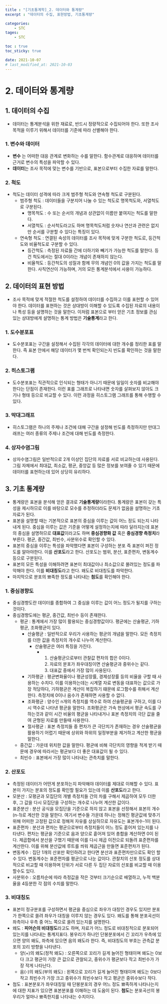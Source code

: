 ```yaml
---
title : "[기초통계학]_2. 데이터와 통계량"
excerpt : "데이터의 수집, 표현방법, 기초통계량"

categories:
    - STC
tages:
    - STC

toc : true
toc_sticky: true

date: 2021-10-07
# last_modified_at: 2021-10-03
---
```

# 2. 데이터와 통계량

## 1. 데이터의 수집

- 데이터는 통계분석을 위한 재료로, 반드시 정량적으로 수집되어야 한다. 또한 조사 목적을 이루기 위해서 데이터를 기준에 따라 선별해야 한다.

### 1. 변수와 데이터

- **변수** 는 어떠한 대응 관계로 변화하는 수를 말한다. 함수관계로 대응하며 데이터를 근거로 변수의 특성을 파악할 수 있다.
- **데이터**는 조사 목적에 맞는 변수를 기반으로, 표본으로부터 수집한 자료를 말한다. 

### 2. 척도

- 척도는 데이터 성격에 따라 크게 범주형 척도와 연속형 척도로 구분된다.
  - 범주형 척도 : 데이터들을 구분지어 나눌 수 있는 척도로 명목척도와, 서열척도로 구분된다.
    - 명목척도 : 수 또는 순서의 개념과 상관없이 이름만 붙여지는 척도를 말한다.
    - 서열척도 : 순서척도라고도 하며 명목척도처럼 숫자나 연산과 관련은 없지만 순서를 구분할 수 있다는 특징이 있다.
  - 연속형 척도 : 연결된 속성의 데이터를 조사 목적에 맞게 구분한 척도로, 등간척도와 비율척도로 구분할 수 있다.
    - 등간척도 : 측정된 자료들 간에 더하기와 빼기가 가능한 척도를 말한다. 등건 척도에서는 절대 0이라는 개념이 존재하지 않는다.
    - 비율척도 : 등간척도의 성질과 함께 무의 개념인 0의 값을 가지는 척도를 말한다. 사칙연산이 가능하며, 거의 모든 통계분석에서 사용이 가능하다.

## 2. 데이터의 표현 방법

- 조사 목적에 맞게 적절한 척도를 설정하여 데이터를 수집하고 이를 표현할 수 있어야 한다. 데이터를 표현하는 것은 상대방이 이해할 수 있도록 수집된 자료의 내용이나 특성 등을 설명하는 것을 말한다. 이처럼 표본으로 부터 얻은 기초 정보를 관심 있는 상대방에게 설명하는 통계 방법은 **기술통계**라고 한다.

### 1. 도수분포표

- 도수분포표는 구간을 설정해서 수집된 각각의 데이터에 대한 개수를 정리한 표를 말한다. 즉 표본 안에서 해당 데이터가 몇 번씩 확인되는지 빈도를 확인하는 것을 말한다.

### 2. 히스토그램

- 도수분포표는 직관적으로 인식되는 형태가 아니기 때문에 일일이 숫자를 비교해야 한다는 단점이 존재한다. 이런 표를 그래프로 나타내면 숫자를 살펴보지 않아도 크기나 형태 등으로 비교할 수 있다. 이런 과정을 히스토그램 그래프를 통해 수행할 수 있다.

### 3. 막대그래프

- 히스토그램은 하나의 주제나 조건에 대해 구간을 설정해 빈도를 측정하지만 만대그래프는 여러 종류의 주제나 조건에 대해 빈도를 측정한다. 

### 4. 상자수염그림

- 상자수염그림은 일반적으로 2개 이상인 집단의 자료를 서로 비교하는데 사용된다. 그림 자체에서 최대값, 최소값, 평균, 중앙값 등 많은 정보를 보여줄 수 있기 때문에 데이터를 표현하는데 있어 상당히 유리하다.

## 3. 기초 통계량

- 통계량은 표본을 분석해 얻은 결과로 **기술통계량**이라한다. 통계량은 표본이 갖는 특성을 제시하므로 이를 바탕으로 모수를 추정하더라도 문제가 없음을 설명하는 기초 자료가 된다.
- 표본을 설명할 때는 기본적으로 표본의 중심을 이루는 값이 어느 정도 되는지 나타내게 된다. 중심을 이루는 값은 기준을 어떻게 설정하는지에 따라 달라지는데 표본의 중심을 설명하므로 **대표값**이라고도 하며 **중심경향화 값** 혹은 **중심경향 측정치**라 부른다. 평균, 중간값, 최빈수, 사분위수로 확인할 수 있다.
- 표본의 중심을 이루는 특성을 파악했다면 표본이 구성하는 분포 즉 표본이 퍼진 정도를 알아야한다. 이를 **산포도**라고 한다. 산포도는 범위, 분산, 표준편차, 변동계수 등으로 구분된다.
- 표본의 모든 특성을 이해하려면 표본이 최대값이나 최소값으로 몰려있는 정도를 파악해야 한다. 이를 **비대칭도**라고 한다. 왜도로 비대칭도를 파악한다.
- 마지막으로 분포의 뾰족한 정도를 나타내는 **첨도**를 확인해야 한다.

### 1. 중심경향도

- 중심경향도란 데이터를 종합하여 그 중심을 이루는 값이 어느 정도가 될지를 구하는 것이다.
- 중심경향도에는 평균, 중간값, 최빈수 등이 존재한다.
  - 평균 : 통계에서 가장 많이 활용되는 중심경향값이다. 평균에는 산술평균, 기하평균, 조화평균이 있다.
    - 산술평균 : 일반적으로 우리가 사용하는 평균의 개념을 말한다. 모든 측정치를 더한 값을 측정치의 개수로 나누어 계산한다.
      - 산술평균은 여러 특징을 가진다.
        - 1. 산술평균으로부터 관찰값 편차의 합은 0이다.
          2. 자료의 분포가 좌우대칭이면 산술평균과 중위수는 같다.
          3. 대표값 중에서 가장 많이 사용된다.
    - 기하평균 : 평균변화율이나 평균성장률, 경제성장률 등의 비율을 구할 때 사용하는 수치다. 이를 이용하는데는 시계열 자료 변동을 대표하는 값으로 가장 적당하다, 기하평균은 계산이 복잡하기 떄문에 로그함수를 취해서 계산한다. 측정치에 0이나 음수가 존재하면 사용할 수 없다.
    - 조화평균 : 양수인 n개의 측정치를 역수로 하여 산술평균을 구하고, 이를 다시 역수로 나타낸 평균을 말한다. 조화평균은 가속 현상에서 평균 속도를 구하는것과 같이 시간 비율의 평균을 나타내거나 표본 측정치의 극단 값을 줄여 균형된 자료를 만들때 사용한다.
    - 절사평균 : 표본 측정치들 중 편차가 큰 극단치가 존재하는 경우 산술평균을 활용하기 어렵기 때문에 상위와 하위의 일정부분을 제거하고 계산한 평균을 말한다.
  - 중간값 : 가운데 위치한 값을 말한다. 평균에 비해 극단치의 영향을 적게 받기 때문에 경우에 따라서는 평균보다 더 좋은 대표값이 될 수 있다.
  - 최빈수 : 표본에서 가장 많이 나타내는 관측치를 말한다.

### 2. 산포도

- 측정된 데이터가 어떤게 분포하는지 파악해야 데이터를 제대로 이해할 수 있다. 표본이 가지는 분포의 정도를 확인할 필요가 있는데 이를 **산포도**라고 한다.
- 모분산 : 모평균과 모집단의 개별 측정치들 간의 차를 구해서 제곱하여 모두 더한 후, 그 값을 다시 모집단을 구성하는 개수로 나누어 계산한 값이다.
- 표준분산 : 분산 공식을 모집단을 기준으로 하지 않고 표본을 선정해서 표본의 개수(n-1)로 계산한 것을 말한다. 여기서 변수들 가운데 하나는 정해진 평균값에 맞추기 위해 어떠한 고정된 값으로 정해져 자유를 상실하므로 자유도는 표본개수-1이 된다.
- 표준편차 : 분산과 편차는 평균으로부터 측정치들이 어느 정도 흩어져 있는지를 나타낸다. 편차는 평균을 기준으로 음과 양으로 흩어져 있어 총합을 계산하면 0이 된다. 제곱합에서 분산을 구했기 때문에 이를 다시 제곱 이전으로 되돌려 표준편차를 계산한다. 이를 위해 분산값에 루트를 씌워 제곱근을 만들면 표준편차가 된다.
- 변동계수 : 집단 1개의 산포만 확인하려고 한다면 분산과 표준편차만으로도 확인 할 수 있다. 변동계수는 표준편차를 평균으로 나눈 값이다. 관찰치의 산포 정도를 상대적으로 비교할 때 이용하며 단위가 서로 다른 두 집단 자료의 산포를 비교할 때 이용할수도 있다.
- 사분위수 : 오름차순에 따라 측정값을 작은 것부터 크기순으로 배열하고, 누적 백분율을 4등분한 각 점의 수치를 말한다.

### 3. 비대칭도

- 표본이 정규분포를 구성하면서 평균을 중심으로 좌우가 대칭인 경우도 있지만 분포가 한쪽으로 쏠려 좌우가 대칭을 이루지 않는 경우도 있다. 왜도를 통해 분포곡선이 좌측이나 우측 중 어느 쪽으로 쏠려 있는지를 설명한다.
- 왜도 : **피어슨의 비대칭도**라고도 하며, 자료가 어느 정도로 비대칭적으로 분포되어 있는지를 나타내는 통계지표다. 봉우리가 하나인 단봉분포에서 긴 꼬리가 우측에 있으면 양의 왜도, 좌측에 있으면 음의 왜도라 한다. 즉, 비대칭도의 부호는 관측값 분포의 꼬리 방향을 나타낸다.
  - 양(+)의 왜도(정적 왜도) : 오른쪽으로 꼬리가 길게 늘어진 형태이며 왜도는 0보다 크고 평균이 가장 큰 값으로 관찰되고, 중위수가 평균보다 작고 최빈수가 가장 작게 나타난다.
  - 음(-)의 왜도(부의 왜도) : 왼쪽으로 꼬리가 길게 늘어진 형태이며 왜도는 0보다 작고 최빈수가 가장 크고 중위수가 최빈수보다 작고 평균은 중위수보다 작다. 
- 첨도 : 표본분포가 좌우대칭일 때 단봉분포의 경우 어느 정도 뾰족하게 나타나는지에 대한 지표가 있으면 표본분포를 이해하는 데 도움이 된다. **첨도**는 분포곡선의 봉우리가 얼마나 뾰족한지를 나타내는 수치이다.

